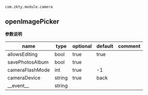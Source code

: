 
`
com.zkty.module.camera
`



## openImagePicker



	
**参数说明**

| name                        | type      | optional | default   | comment  |
| --------------------------- | --------- | -------- | --------- |--------- |
| allowsEditing | bool | true | true |  |
| savePhotosAlbum | bool | true |  |  |
| cameraFlashMode | int | true | -1 |  |
| cameraDevice | string | true | back |  |
| \_\_event\_\_ | string |  |  |  |

    